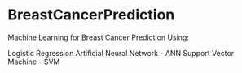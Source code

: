 # BreastCancerPrediction
Machine Learning for Breast Cancer Prediction Using:

Logistic Regression
Artificial Neural Network - ANN
Support Vector Machine - SVM
